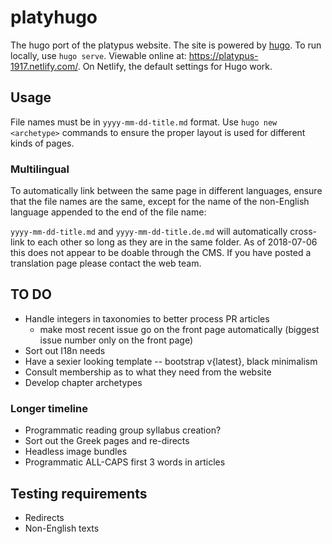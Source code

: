 # platyhugo

The hugo port of the platypus website. The site is powered by [hugo](https://gohugo.io/). To run locally, use `hugo serve`. Viewable online at: https://platypus-1917.netlify.com/. On Netlify, the default settings for Hugo work.


## Usage

File names must be in `yyyy-mm-dd-title.md` format. Use `hugo new <archetype>` commands to ensure the proper layout is used for different kinds of pages.

### Multilingual

To automatically link between the same page in different languages, ensure that the file names are the same, except for the name of the non-English language appended to the end of the file name:

`yyyy-mm-dd-title.md` and `yyyy-mm-dd-title.de.md` will automatically cross-link to each other so long as they are in the same folder. As of 2018-07-06 this does not appear to be doable through the CMS. If you have posted a translation page please contact the web team.


## TO DO

- Handle integers in taxonomies to better process PR articles
  - make most recent issue go on the front page automatically (biggest issue number only on the front page)
- Sort out I18n needs
- Have a sexier looking template -- bootstrap v{latest}, black minimalism
- Consult membership as to what they need from the website
- Develop chapter archetypes


### Longer timeline
- Programmatic reading group syllabus creation?
- Sort out the Greek pages and re-directs
- Headless image bundles
- Programmatic ALL-CAPS first 3 words in articles

## Testing requirements
- Redirects
- Non-English texts
